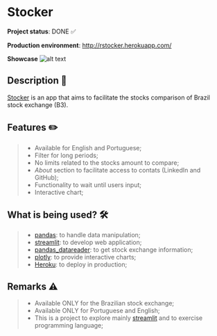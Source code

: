 # Stocker
**Project status**: DONE :white_check_mark:

**Production environment**: http://rstocker.herokuapp.com/

**Showcase**
![alt text](img/stockergif.gif)

## Description :pushpin:
[Stocker](http://rstocker.herokuapp.com/) is an app that aims to facilitate the stocks comparison of Brazil stock exchange (B3).

## Features :pencil2:
> - Available for English and Portuguese;
> - Filter for long periods;
> - No limits related to the stocks amount to compare;
> - *About* section to facilitate access to contats (LinkedIn and GitHub);
> - Functionality to wait until users input;
> - Interactive chart;

## What is being used? :hammer_and_wrench:
> - [pandas](https://pandas.pydata.org/): to handle data manipulation;
> - [streamlit](https://streamlit.io/): to develop web application;
> - [pandas_datareader](https://pandas-datareader.readthedocs.io/en/latest/): to get stock exchange information;
> - [plotly](https://plotly.com/): to provide interactive charts;
> - [Heroku](https://www.heroku.com/): to deploy in production;

## Remarks :warning:
> - Available ONLY for the Brazilian stock exchange;
> - Available ONLY for Portuguese and English;
> - This is a project to explore mainly [streamlit](https://streamlit.io/) and to exercise programming language;
